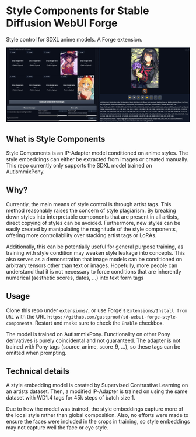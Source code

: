 # Style Components for Stable Diffusion WebUI Forge

Style control for SDXL anime models. A Forge extension.

![](assets/forge-screenshot.jpg)

## What is Style Components

Style Components is an IP-Adapter model conditioned on anime styles. The style embeddings can either be extracted from images or created manually. This repo currently only supports the SDXL model trained on AutismmixPony.

## Why?

Currently, the main means of style control is through artist tags. This method reasonably raises the concern of style plagiarism. By breaking down styles into interpretable components that are present in all artists, direct copying of styles can be avoided. Furthermore, new styles can be easily created by manipulating the magnitude of the style components, offering more controllability over stacking artist tags or LoRAs.

Additionally, this can be potentially useful for general purpose training, as training with style condition may weaken style leakage into concepts. This also serves as a demonstration that image models can be conditioned on arbitrary tensors other than text or images. Hopefully, more people can understand that it is not necessary to force conditions that are inherently numerical (aesthetic scores, dates, ...) into text form tags

## Usage

Clone this repo under `extensions/`, or use Forge's `Extensions/Install from URL` with the URL `https://github.com/gustproof/sd-webui-forge-style-components`. Restart and make sure to check the `Enable` checkbox.

The model is trained on AutismmixPony. Functionality on other Pony derivatives is purely coincidental and not guaranteed. The adapter is not trained with Pony tags (source_anime, score_9, ...), so these tags can be omitted when prompting.


## Technical details

A style embedding model is created by Supervised Contrastive Learning on an artists dataset. Then, a modified IP-Adapter is trained on using the same dataset with WD1.4 tags for 45k steps of batch size 1.

Due to how the model was trained, the style embeddings capture more of the local style rather than global composition. Also, no efforts were made to ensure the faces were included in the crops in training, so style embeddings may not capture well the face or eye style.